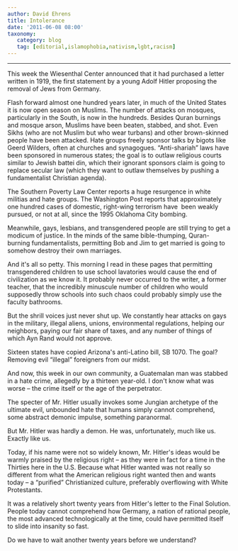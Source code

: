 ```yaml
---
author: David Ehrens
title: Intolerance
date: '2011-06-08 08:00'
taxonomy:
   category: blog
   tag: [editorial,islamophobia,nativism,lgbt,racism]
---
```

---

This week the Wiesenthal Center announced that it had purchased a letter written in 1919, the first statement by a young Adolf Hitler proposing the removal of Jews from Germany.

Flash forward almost one hundred years later, in much of the United States it is now open season on Muslims. The number of attacks on mosques, particularly in the South, is now in the hundreds. Besides Quran burnings and mosque arson, Muslims have been beaten, stabbed, and shot. Even Sikhs (who are not Muslim but who wear turbans) and other brown-skinned people have been attacked. Hate groups freely sponsor talks by bigots like Geerd Wilders, often at churches and synagogues. “Anti-shariah” laws have been sponsored in numerous states; the goal is to outlaw religious courts similar to Jewish battei din, which their ignorant sponsors claim is going to replace secular law (which they want to outlaw themselves by pushing a fundamentalist Christian agenda).

The Southern Poverty Law Center reports a huge resurgence in white militias and hate groups. The Washington Post reports that approximately one hundred cases of domestic, right-wing terrorism have  been weakly pursued, or not at all, since the 1995 Oklahoma City bombing.

Meanwhile, gays, lesbians, and transgendered people are still trying to get a modicum of justice. In the minds of the same bible-thumping, Quran-burning fundamentalists, permitting Bob and Jim to get married is going to somehow destroy their own marriages.

And it's all so petty. This morning I read in these pages that permitting transgendered children to use school lavatories would cause the end of civilization as we know it. It probably never occurred to the writer, a former teacher, that the incredibly minuscule number of children who would supposedly throw schools into such chaos could probably simply use the faculty bathrooms.

But the shrill voices just never shut up. We constantly hear attacks on gays in the military, illegal aliens, unions, environmental regulations, helping our neighbors, paying our fair share of taxes, and any number of things of which Ayn Rand would not approve.

Sixteen states have copied Arizona's anti-Latino bill, SB 1070. The goal? Removing evil “illegal” foreigners from our midst.

And now, this week in our own community, a Guatemalan man was stabbed in a hate crime, allegedly by a thirteen year-old. I don't know what was worse – the crime itself or the age of the perpetrator.

The specter of Mr. Hitler usually invokes some Jungian archetype of the ultimate evil, unbounded hate that humans simply cannot comprehend, some abstract demonic impulse, something paranormal.

But Mr. Hitler was hardly a demon. He was, unfortunately, much like us. Exactly like us.

Today, if his name were not so widely known, Mr. Hitler's ideas would be warmly praised by the religious right – as they were in fact for a time in the Thirties here in the U.S. Because what Hitler wanted was not really so different from what the American religious right wanted then and wants today – a “purified” Christianized culture, preferably overflowing with White Protestants.

It was a relatively short twenty years from Hitler's letter to the Final Solution. People today cannot comprehend how Germany, a nation of rational people, the most advanced technologically at the time, could have permitted itself to slide into insanity so fast.

Do we have to wait another twenty years before we understand?
